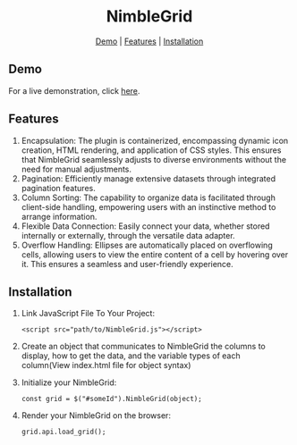 <div align="center">

# NimbleGrid

[Demo](https://global-virtual-networks.github.io/NimbleGrid/) | [Features](#features) | [Installation](#installation)

</div>

## Demo

For a live demonstration, click [here](https://global-virtual-networks.github.io/NimbleGrid/).

## Features

1. Encapsulation: The plugin is containerized, encompassing dynamic icon creation, HTML rendering, and application of CSS styles. This ensures that NimbleGrid seamlessly adjusts to diverse environments without the need for manual adjustments.
2. Pagination: Efficiently manage extensive datasets through integrated pagination features.
3. Column Sorting: The capability to organize data is facilitated through client-side handling, empowering users with an instinctive method to arrange information.
4. Flexible Data Connection: Easily connect your data, whether stored internally or externally, through the versatile data adapter.
5. Overflow Handling: Ellipses are automatically placed on overflowing cells, allowing users to view the entire content of a cell by hovering over it. This ensures a seamless and user-friendly experience.

## Installation

1. Link JavaScript File To Your Project:

   `<script src="path/to/NimbleGrid.js"></script>`

2. Create an object that communicates to NimbleGrid the columns to display, how to get the data, and the variable types of each column(View index.html file for object syntax)

3. Initialize your NimbleGrid:

   `const grid = $("#someId").NimbleGrid(object);`

4. Render your NimbleGrid on the browser:

   `grid.api.load_grid();`
